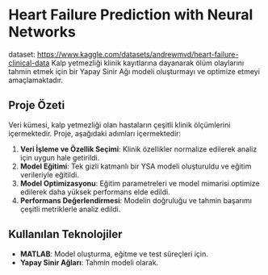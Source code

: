 # Heart Failure Prediction with Neural Networks
dataset: https://www.kaggle.com/datasets/andrewmvd/heart-failure-clinical-data
Kalp yetmezliği klinik kayıtlarına dayanarak ölüm olaylarını tahmin etmek için bir Yapay Sinir Ağı  modeli oluşturmayı ve optimize etmeyi amaçlamaktadır.

## Proje Özeti
Veri kümesi, kalp yetmezliği olan hastaların çeşitli klinik ölçümlerini içermektedir. Proje, aşağıdaki adımları içermektedir:

1. **Veri İşleme ve Özellik Seçimi**: Klinik özellikler normalize edilerek analiz için uygun hale getirildi.
2. **Model Eğitimi**: Tek gizli katmanlı bir YSA modeli oluşturuldu ve eğitim verileriyle eğitildi.
3. **Model Optimizasyonu**: Eğitim parametreleri ve model mimarisi optimize edilerek daha yüksek performans elde edildi.
4. **Performans Değerlendirmesi**: Modelin doğruluğu ve tahmin başarımı çeşitli metriklerle analiz edildi.

## Kullanılan Teknolojiler
- **MATLAB**: Model oluşturma, eğitme ve test süreçleri için.
- **Yapay Sinir Ağları**: Tahmin modeli olarak.

